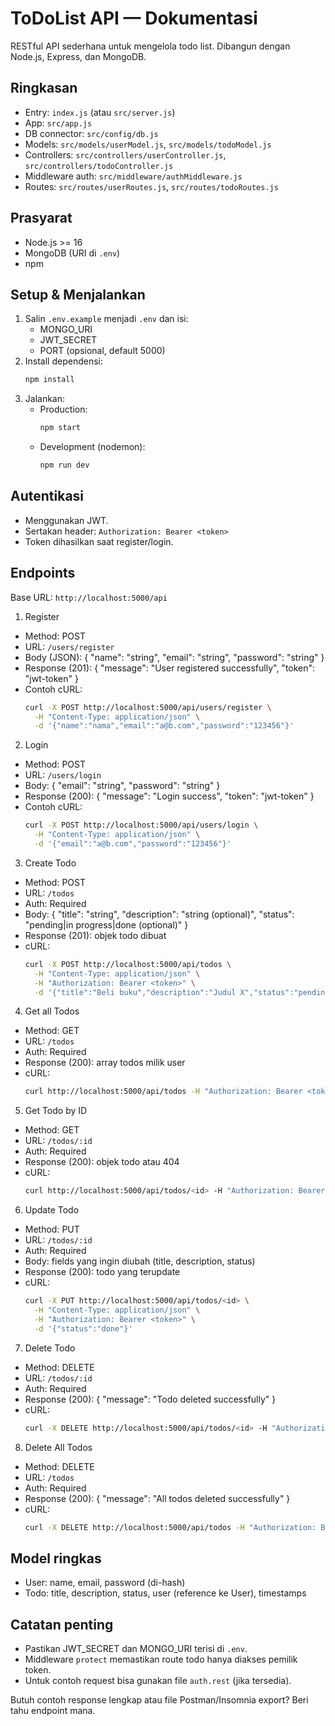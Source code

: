 # ToDoList API — Dokumentasi

RESTful API sederhana untuk mengelola todo list. Dibangun dengan Node.js, Express, dan MongoDB.

## Ringkasan
- Entry: `index.js` (atau `src/server.js`)
- App: `src/app.js`
- DB connector: `src/config/db.js`
- Models: `src/models/userModel.js`, `src/models/todoModel.js`
- Controllers: `src/controllers/userController.js`, `src/controllers/todoController.js`
- Middleware auth: `src/middleware/authMiddleware.js`
- Routes: `src/routes/userRoutes.js`, `src/routes/todoRoutes.js`

## Prasyarat
- Node.js >= 16
- MongoDB (URI di `.env`)
- npm

## Setup & Menjalankan
1. Salin `.env.example` menjadi `.env` dan isi:
   - MONGO_URI
   - JWT_SECRET
   - PORT (opsional, default 5000)
2. Install dependensi:
   ```bash
   npm install
   ```
3. Jalankan:
   - Production:
     ```bash
     npm start
     ```
   - Development (nodemon):
     ```bash
     npm run dev
     ```

## Autentikasi
- Menggunakan JWT.
- Sertakan header: `Authorization: Bearer <token>`
- Token dihasilkan saat register/login.

## Endpoints

Base URL: `http://localhost:5000/api`

1) Register
- Method: POST
- URL: `/users/register`
- Body (JSON):
  {
    "name": "string",
    "email": "string",
    "password": "string"
  }
- Response (201):
  {
    "message": "User registered successfully",
    "token": "jwt-token"
  }
- Contoh cURL:
  ```bash
  curl -X POST http://localhost:5000/api/users/register \
    -H "Content-Type: application/json" \
    -d '{"name":"nama","email":"a@b.com","password":"123456"}'
  ```

2) Login
- Method: POST
- URL: `/users/login`
- Body:
  {
    "email": "string",
    "password": "string"
  }
- Response (200):
  {
    "message": "Login success",
    "token": "jwt-token"
  }
- Contoh cURL:
  ```bash
  curl -X POST http://localhost:5000/api/users/login \
    -H "Content-Type: application/json" \
    -d '{"email":"a@b.com","password":"123456"}'
  ```

3) Create Todo
- Method: POST
- URL: `/todos`
- Auth: Required
- Body:
  {
    "title": "string",
    "description": "string (optional)",
    "status": "pending|in progress|done (optional)"
  }
- Response (201): objek todo dibuat
- cURL:
  ```bash
  curl -X POST http://localhost:5000/api/todos \
    -H "Content-Type: application/json" \
    -H "Authorization: Bearer <token>" \
    -d '{"title":"Beli buku","description":"Judul X","status":"pending"}'
  ```

4) Get all Todos
- Method: GET
- URL: `/todos`
- Auth: Required
- Response (200): array todos milik user
- cURL:
  ```bash
  curl http://localhost:5000/api/todos -H "Authorization: Bearer <token>"
  ```

5) Get Todo by ID
- Method: GET
- URL: `/todos/:id`
- Auth: Required
- Response (200): objek todo atau 404
- cURL:
  ```bash
  curl http://localhost:5000/api/todos/<id> -H "Authorization: Bearer <token>"
  ```

6) Update Todo
- Method: PUT
- URL: `/todos/:id`
- Auth: Required
- Body: fields yang ingin diubah (title, description, status)
- Response (200): todo yang terupdate
- cURL:
  ```bash
  curl -X PUT http://localhost:5000/api/todos/<id> \
    -H "Content-Type: application/json" \
    -H "Authorization: Bearer <token>" \
    -d '{"status":"done"}'
  ```

7) Delete Todo
- Method: DELETE
- URL: `/todos/:id`
- Auth: Required
- Response (200): { "message": "Todo deleted successfully" }
- cURL:
  ```bash
  curl -X DELETE http://localhost:5000/api/todos/<id> -H "Authorization: Bearer <token>"
  ```

8) Delete All Todos
- Method: DELETE
- URL: `/todos`
- Auth: Required
- Response (200): { "message": "All todos deleted successfully" }
- cURL:
  ```bash
  curl -X DELETE http://localhost:5000/api/todos -H "Authorization: Bearer <token>"
  ```

## Model ringkas
- User: name, email, password (di-hash)
- Todo: title, description, status, user (reference ke User), timestamps

## Catatan penting
- Pastikan JWT_SECRET dan MONGO_URI terisi di `.env`.
- Middleware `protect` memastikan route todo hanya diakses pemilik token.
- Untuk contoh request bisa gunakan file `auth.rest` (jika tersedia).

Butuh contoh response lengkap atau file Postman/Insomnia export? Beri tahu endpoint mana.